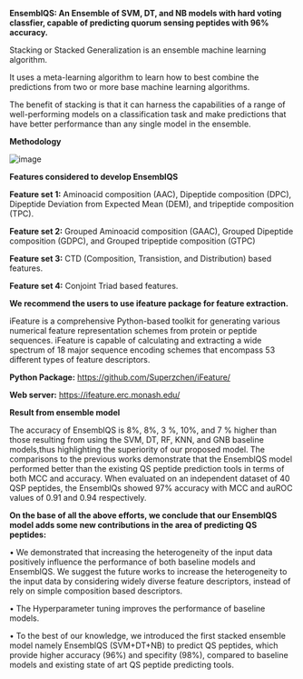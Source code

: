 **EnsemblQS: An Ensemble of SVM, DT, and NB models with hard voting classfier, capable of predicting quorum sensing peptides with 96% accuracy.**

Stacking or Stacked Generalization is an ensemble machine learning algorithm.

It uses a meta-learning algorithm to learn how to best combine the predictions from two or more base machine learning algorithms.

The benefit of stacking is that it can harness the capabilities of a range of well-performing models on a classification task and make predictions that have better performance than any single model in the ensemble. 

**Methodology**


![image](https://user-images.githubusercontent.com/42578590/142976497-27b1c510-d9b4-4f78-9a1a-17880435df4c.png)

**Features considered to develop EnsemblQS**


**Feature set 1:** Aminoacid composition (AAC), Dipeptide composition (DPC), Dipeptide Deviation from Expected Mean (DEM), and tripeptide composition (TPC).

**Feature set 2:** Grouped Aminoacid composition (GAAC), Grouped Dipeptide composition (GDPC), and Grouped tripeptide composition (GTPC)

**Feature set 3:** CTD (Composition, Transistion, and Distribution) based features.


**Feature set 4:** Conjoint Triad based features. 


**We recommend the users to use **ifeature package** for feature extraction.**

iFeature is a comprehensive Python-based toolkit for generating various numerical feature representation schemes from protein or peptide sequences. iFeature is capable of calculating and extracting a wide spectrum of 18 major sequence encoding schemes that encompass 53 different types of feature descriptors. 

**Python Package:** https://github.com/Superzchen/iFeature/



**Web server:** https://ifeature.erc.monash.edu/



**Result from ensemble model**


The accuracy of EnsemblQS is 8%, 8%, 3 %, 10%, and 7 % higher than those resulting from using the SVM, DT, RF, KNN, and GNB baseline models,thus highlighting the superiority of our proposed model. The comparisons to the previous works demonstrate that the EnsemblQS model performed better than the existing QS peptide prediction tools in terms of both MCC and accuracy. When evaluated on an independent dataset of 40 QSP peptides, the EnsemblQs showed 97% accuracy with MCC and auROC values of 0.91 and 0.94 respectively. 


**On the base of all the above efforts, we conclude that our EnsemblQS model adds some new contributions in the area of predicting QS peptides:**


• We demonstrated that increasing the heterogeneity of the input data positively influence the performance of both baseline models and EnsemblQS. We suggest the future works to increase the heterogeneity to the input data by considering widely diverse feature descriptors, instead of rely on simple composition based descriptors. 


• The Hyperparameter tuning improves the performance of baseline models. 


• To the best of our knowledge, we introduced the first stacked ensemble model namely EnsemblQS (SVM+DT+NB) to predict QS peptides, which provide higher accuracy (96%) and specifity (98%), compared to baseline models and existing state of art QS peptide predicting tools. 


